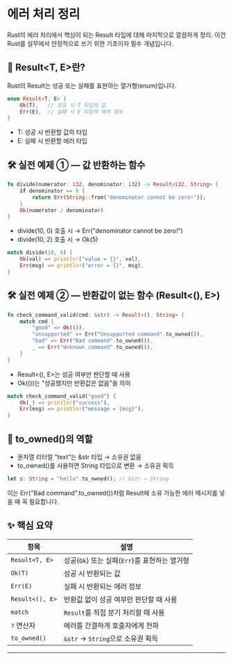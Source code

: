 # 에러 처리 정리
Rust의 에러 처리에서 핵심이 되는 Result 타입에 대해 마지막으로 깔끔하게 정리.
이건 Rust를 실무에서 안정적으로 쓰기 위한 기초이자 필수 개념입니다.

## 🧩 Result<T, E>란?
Rust의 Result는 성공 또는 실패를 표현하는 열거형(enum)입니다.
```rust
enum Result<T, E> {
    Ok(T),   // 성공 시 T 타입의 값
    Err(E),  // 실패 시 E 타입의 에러 정보
}
```

- T: 성공 시 반환할 값의 타입
- E: 실패 시 반환할 에러 타입

## 🛠️ 실전 예제 ① — 값 반환하는 함수
```rust
fn divide(numerator: i32, denominator: i32) -> Result<i32, String> {
    if denominator == 0 {
        return Err(String::from("denominator cannot be zero!"));
    }
    Ok(numerator / denominator)
}
```

- divide(10, 0) 호출 시 → Err("denominator cannot be zero!")
- divide(10, 2) 호출 시 → Ok(5)
```rust
match divide(10, 0) {
    Ok(val) => println!("value = {}", val),
    Err(msg) => println!("error = {}", msg),
}
```


## 🛠️ 실전 예제 ② — 반환값이 없는 함수 (Result<(), E>)
```rust
fn check_command_valid(cmd: &str) -> Result<(), String> {
    match cmd {
        "good" => Ok(()),
        "unsupported" => Err("Unsupported command".to_owned()),
        "bad" => Err("Bad command".to_owned()),
        _ => Err("Unknown command".to_owned()),
    }
}
```

- Result<(), E>는 성공 여부만 판단할 때 사용
- Ok(())는 "성공했지만 반환값은 없음"을 의미
```rust
match check_command_valid("good") {
    Ok(_) => println!("success"),
    Err(msg) => println!("message = {msg}"),
}
```


## 🧠 to_owned()의 역할
- 문자열 리터럴 "text"는 &str 타입 → 소유권 없음
- to_owned()를 사용하면 String 타입으로 변환 → 소유권 획득
```rust
let s: String = "hello".to_owned(); // &str → String
```

이는 Err("Bad command".to_owned())처럼 Result에 소유 가능한 에러 메시지를 넣을 때 꼭 필요합니다.

## ✨ 핵심 요약
| 항목             | 설명                                 |
|------------------|--------------------------------------|
| `Result<T, E>`   | 성공(`Ok`) 또는 실패(`Err`)를 표현하는 열거형 |
| `Ok(T)`          | 성공 시 반환되는 값                   |
| `Err(E)`         | 실패 시 반환되는 에러 정보             |
| `Result<(), E>`  | 반환값 없이 성공 여부만 판단할 때 사용 |
| `match`          | `Result`를 직접 분기 처리할 때 사용    |
| `?` 연산자       | 에러를 간결하게 호출자에게 전파         |
| `to_owned()`     | `&str` → `String`으로 소유권 획득       |

---

